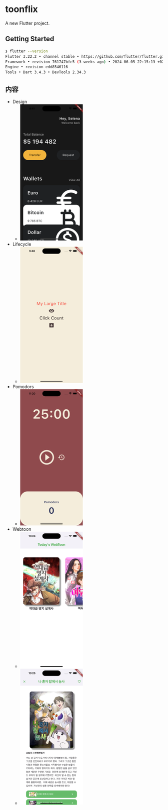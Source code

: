# toonflix

A new Flutter project.

## Getting Started

```sh
❯ flutter --version
Flutter 3.22.2 • channel stable • https://github.com/flutter/flutter.git
Framework • revision 761747bfc5 (3 weeks ago) • 2024-06-05 22:15:13 +0200
Engine • revision edd8546116
Tools • Dart 3.4.3 • DevTools 2.34.3
```

## 内容

- Design
  - <img src="./images/AppWallets.png" alt="Design" style="width:200px;"/>
- Lifecycle
  - <img src="./images/AppLifecycle.png" alt="Pomodors" style="width:200px;"/>
- Pomodors
  - <img src="./images/AppPomodors.png" alt="Pomodors" style="width:200px;"/>
- Webtoon
  - <img src="./images/AppWebtoon.png" alt="Webtoon" style="width:200px;"/>
  - <img src="./images/AppWebtoonDetail.png" alt="Webtoon" style="width:200px;"/>
